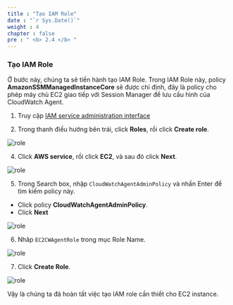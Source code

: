 ```yaml
---
title : "Tạo IAM Role"
date : "`r Sys.Date()`"
weight : 4
chapter : false
pre : " <b> 2.4 </b> "
---
```


### Tạo IAM Role

Ở bước này, chúng ta sẽ tiến hành tạo IAM Role. Trong IAM Role này, policy **AmazonSSMManagedInstanceCore** sẽ được chỉ định, đây là policy cho phép máy chủ EC2 giao tiếp với Session Manager để lưu cấu hình của CloudWatch Agent.

1. Truy cập [IAM service administration interface](https://console.aws.amazon.com/iamv2/)

2. Trong thanh điều hướng bên trái, click **Roles**, rồi click **Create role**.

![role](/images/2-preparation/2.4-create-iam-role/001-create-iam-role.png)

4. Click **AWS service**, rồi click **EC2**, và sau đó click **Next**.

![role](/images/2-preparation/2.4-create-iam-role/002-create-iam-role.png)

5. Trong Search box, nhập `CloudWatchAgentAdminPolicy` và nhấn Enter để tìm kiếm policy này.
  + Click policy **CloudWatchAgentAdminPolicy**.
  + Click **Next**

![role](/images/2-preparation/2.4-create-iam-role/003-create-iam-role.png)

6. Nhâp `EC2CWAgentRole` trong mục Role Name.

![role](/images/2-preparation/2.4-create-iam-role/004-create-iam-role.png)

7. Click **Create Role**.

![role](/images/2-preparation/2.4-create-iam-role/005-create-iam-role.png)

Vậy là chúng ta đã hoàn tất việc tạo IAM role cần thiết cho EC2 instance.